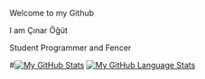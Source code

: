 Welcome to my Github

I am Çınar Öğüt

Student Programmer and Fencer

#[![My GitHub Stats](https://github-readme-stats.vercel.app/api/?username=cogut2005&count_private=true&theme=tokyonight&showicons=true)]()
[![My GitHub Language Stats](https://github-readme-stats.vercel.app/api/top-langs/?username=cogut2005&langs_count=5&theme=tokyonight)]()
